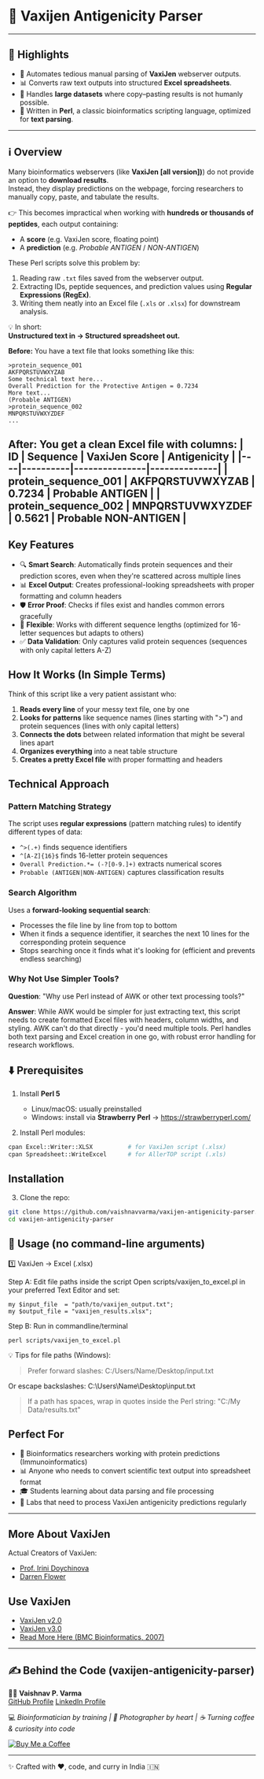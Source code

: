 # 🧬 Vaxijen Antigenicity Parser

---

## 🌟 Highlights
- 🚀 Automates tedious manual parsing of **VaxiJen** webserver outputs.  
- 📊 Converts raw text outputs into structured **Excel spreadsheets**.  
- 🧪 Handles **large datasets** where copy–pasting results is not humanly possible.  
- 🐪 Written in **Perl**, a classic bioinformatics scripting language, optimized for **text parsing**.  

---

## ℹ️ Overview
Many bioinformatics webservers (like **VaxiJen [all version])**) do not provide an option to **download results**.  
Instead, they display predictions on the webpage, forcing researchers to manually copy, paste, and tabulate the results.  

👉 This becomes impractical when working with **hundreds or thousands of peptides**, each output containing:  
- A **score** (e.g. VaxiJen score, floating point)  
- A **prediction** (e.g. *Probable ANTIGEN* / *NON-ANTIGEN*)  

These Perl scripts solve this problem by:  
1. Reading raw `.txt` files saved from the webserver output.  
2. Extracting IDs, peptide sequences, and prediction values using **Regular Expressions (RegEx)**.  
3. Writing them neatly into an Excel file (`.xls` or `.xlsx`) for downstream analysis.  

💡 In short:  
**Unstructured text in → Structured spreadsheet out.**  

**Before:** You have a text file that looks something like this:
```
>protein_sequence_001
AKFPQRSTUVWXYZAB
Some technical text here...
Overall Prediction for the Protective Antigen = 0.7234
More text...
(Probable ANTIGEN)
>protein_sequence_002
MNPQRSTUVWXYZDEF
...
```

**After:** You get a clean Excel file with columns:
| ID | Sequence | VaxiJen Score | Antigenicity |
|----|----------|---------------|--------------|
| protein_sequence_001 | AKFPQRSTUVWXYZAB | 0.7234 | Probable ANTIGEN |
| protein_sequence_002 | MNPQRSTUVWXYZDEF | 0.5621 | Probable NON-ANTIGEN |
---

## Key Features

- 🔍 **Smart Search**: Automatically finds protein sequences and their prediction scores, even when they're scattered across multiple lines
- 📊 **Excel Output**: Creates professional-looking spreadsheets with proper formatting and column headers
- 🛡️ **Error Proof**: Checks if files exist and handles common errors gracefully
- 🔧 **Flexible**: Works with different sequence lengths (optimized for 16-letter sequences but adapts to others)
- ✅ **Data Validation**: Only captures valid protein sequences (sequences with only capital letters A-Z)

## How It Works (In Simple Terms)

Think of this script like a very patient assistant who:

1. **Reads every line** of your messy text file, one by one
2. **Looks for patterns** like sequence names (lines starting with ">") and protein sequences (lines with only capital letters)
3. **Connects the dots** between related information that might be several lines apart
4. **Organizes everything** into a neat table structure
5. **Creates a pretty Excel file** with proper formatting and headers

## Technical Approach

### Pattern Matching Strategy
The script uses **regular expressions** (pattern matching rules) to identify different types of data:
- `^>(.+)` finds sequence identifiers
- `^[A-Z]{16}$` finds 16-letter protein sequences
- `Overall Prediction.*= (-?[0-9.]+)` extracts numerical scores
- `Probable (ANTIGEN|NON-ANTIGEN)` captures classification results

### Search Algorithm
Uses a **forward-looking sequential search**:
- Processes the file line by line from top to bottom
- When it finds a sequence identifier, it searches the next 10 lines for the corresponding protein sequence
- Stops searching once it finds what it's looking for (efficient and prevents endless searching)

### Why Not Use Simpler Tools?

**Question**: "Why use Perl instead of AWK or other text processing tools?"

**Answer**: While AWK would be simpler for just extracting text, this script needs to create formatted Excel files with headers, column widths, and styling. AWK can't do that directly - you'd need multiple tools. Perl handles both text parsing and Excel creation in one go, with robust error handling for research workflows.

## ⬇️ Prerequisites
1) Install **Perl 5**  
   - Linux/macOS: usually preinstalled  
   - Windows: install via **Strawberry Perl** → https://strawberryperl.com/

2) Install Perl modules:
```bash
cpan Excel::Writer::XLSX          # for VaxiJen script (.xlsx)
cpan Spreadsheet::WriteExcel      # for AllerTOP script (.xls)
```

## **Installation**

3) Clone the repo:

```bash
git clone https://github.com/vaishnavvarma/vaxijen-antigenicity-parser.git
cd vaxijen-antigenicity-parser
```
##  **🚀 Usage** (no command-line arguments)
1️⃣ VaxiJen → Excel (.xlsx)

Step A: Edit file paths inside the script
Open scripts/vaxijen_to_excel.pl in your preferred Text Editor and set:
```
my $input_file  = "path/to/vaxijen_output.txt";
my $output_file = "vaxijen_results.xlsx";
```
Step B: Run in commandline/terminal
```
perl scripts/vaxijen_to_excel.pl
```
💡 Tips for file paths (Windows):

> Prefer forward slashes: C:/Users/Name/Desktop/input.txt

Or escape backslashes: C:\\Users\\Name\\Desktop\\input.txt

> If a path has spaces, wrap in quotes inside the Perl string: "C:/My Data/results.txt"

## Perfect For

- 🧬 Bioinformatics researchers working with protein predictions (Immunoinformatics)
- 📊 Anyone who needs to convert scientific text output into spreadsheet format
- 🎓 Students learning about data parsing and file processing
- 🔬 Labs that need to process VaxiJen antigenicity predictions regularly

_ _ _ _ _ _  

## **More About VaxiJen**
Actual Creators of VaxiJen:  
- [Prof. Irini Doychinova](https://pharmfac.mu-sofia.bg/?page_id=5444&lang=en)  
- [Darren Flower](https://www.linkedin.com/in/darrenflower/?originalSubdomain=uk)  

## **Use VaxiJen**
- [VaxiJen v2.0](https://www.ddg-pharmfac.net/vaxijen/VaxiJen/VaxiJen.html)  
- [VaxiJen v3.0](https://www.ddg-pharmfac.net/vaxijen3/home/)  
- [Read More Here (BMC Bioinformatics, 2007)](https://bmcbioinformatics.biomedcentral.com/articles/10.1186/1471-2105-8-4)  
____________________________________________________________________________________________________________________________________________________________________________

## ✍ Behind the Code (vaxijen-antigenicity-parser)

👨‍🔬 **Vaishnav P. Varma**  
[GitHub Profile](https://github.com/vaishnavvarma) [LinkedIn Profile](https://www.linkedin.com/in/vaishnav-p-varma/)   

💻 *Bioinformatician by training | 📸 Photographer by heart | ☕ Turning coffee & curiosity into code*  

[![Buy Me a Coffee](https://img.shields.io/badge/Buy%20Me%20a%20Coffee-%E2%98%95-yellow)](https://buymeacoffee.com/vaishnavpvarma)

---

✨ Crafted with ❤️, code, and curry in India 🇮🇳

